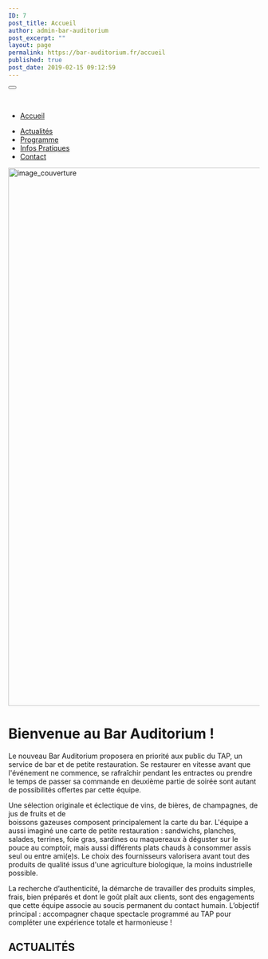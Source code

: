 ```yaml
---
ID: 7
post_title: Accueil
author: admin-bar-auditorium
post_excerpt: ""
layout: page
permalink: https://bar-auditorium.fr/accueil
published: true
post_date: 2019-02-15 09:12:59
---
```

<button id="elementor-menu-toggle"></button>
				<nav itemtype="http://schema.org/SiteNavigationElement" itemscope="itemscope" id="elementor-navigation" role="navigation" aria-label="Elementor Menu">				
				<ul id="elementor-navmenu"><li id="menu-item-19"><a href="https://bar-auditorium.fr/accueil">Accueil</a></li>
<li id="menu-item-20"><a href="https://bar-auditorium.fr/hello-world">Actualités</a></li>
<li id="menu-item-18"><a href="https://bar-auditorium.fr/programmes">Programme</a></li>
<li id="menu-item-17"><a href="https://bar-auditorium.fr/infos-pratiques">Infos Pratiques</a></li>
<li id="menu-item-16"><a href="https://bar-auditorium.fr/contact">Contact</a></li>
</ul>		
								</nav>
										<img width="1920" height="1080" src="https://bar-auditorium.fr/wp-content/uploads/2019/02/banblue.jpg" alt="image_couverture" srcset="https://bar-auditorium.fr/wp-content/uploads/2019/02/banblue.jpg 1920w, https://bar-auditorium.fr/wp-content/uploads/2019/02/banblue-300x169.jpg 300w, https://bar-auditorium.fr/wp-content/uploads/2019/02/banblue-768x432.jpg 768w, https://bar-auditorium.fr/wp-content/uploads/2019/02/banblue-1024x576.jpg 1024w, https://bar-auditorium.fr/wp-content/uploads/2019/02/banblue-1568x882.jpg 1568w" sizes="(max-width: 1920px) 100vw, 1920px" />											
			<h1>Bienvenue au Bar Auditorium !</h1>		
		<p>Le nouveau Bar Auditorium proposera en priorité aux public du TAP, un service de bar et de petite restauration. Se restaurer en vitesse avant que l'événement ne commence, se rafraîchir pendant les entractes ou prendre le temps de passer sa commande en deuxième partie de soirée sont autant de possibilités offertes par cette équipe.</p>
<p>Une sélection originale et éclectique de vins, de bières, de champagnes, de jus de fruits et de<br>boissons gazeuses composent principalement la carte du bar. L'équipe a aussi imaginé une carte de petite restauration : sandwichs, planches, salades, terrines, foie gras, sardines ou maquereaux à déguster sur le pouce au comptoir, mais aussi différents plats chauds à consommer assis seul ou entre ami(e)s. Le choix des fournisseurs valorisera avant tout des produits de qualité issus d'une agriculture biologique, la moins industrielle possible.</p>
<p>La recherche d’authenticité, la démarche de travailler des produits simples, frais, bien préparés et dont le goût plaît aux clients, sont des engagements que cette équipe associe au soucis permanent du contact humain. L’objectif principal : accompagner chaque spectacle programmé au TAP pour compléter une expérience totale et harmonieuse !</p>		
			<h2>ACTUALITÉS</h2>